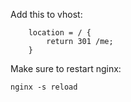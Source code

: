 Add this to vhost:
```
    location = / {  
        return 301 /me;  
    }
```

Make sure to restart nginx:
```
nginx -s reload
```